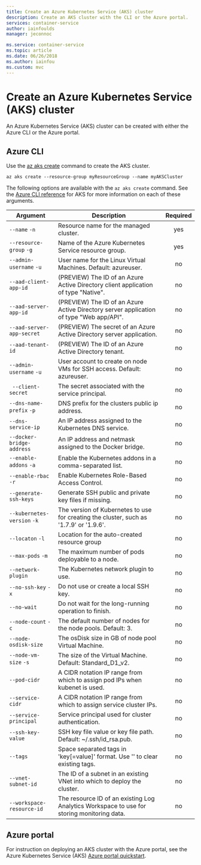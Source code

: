 ```yaml
---
title: Create an Azure Kubernetes Service (AKS) cluster
description: Create an AKS cluster with the CLI or the Azure portal.
services: container-service
author: iainfoulds
manager: jeconnoc

ms.service: container-service
ms.topic: article
ms.date: 06/26/2018
ms.author: iainfou
ms.custom: mvc
---
```


# Create an Azure Kubernetes Service (AKS) cluster

An Azure Kubernetes Service (AKS) cluster can be created with either the Azure CLI or the Azure portal.

## Azure CLI

Use the [az aks create][az-aks-create] command to create the AKS cluster.

```azurecli-interactive
az aks create --resource-group myResourceGroup --name myAKSCluster
```

The following options are available with the `az aks create` command. See the [Azure CLI reference][az-aks-create] for AKS for more information on each of these arguments.

| Argument | Description | Required |
|---|---|:---:|
| `--name` `-n` | Resource name for the managed cluster. | yes |
| `--resource-group` `-g` | Name of the Azure Kubernetes Service resource group. | yes |
| `--admin-username` `-u` | User name for the Linux Virtual Machines.  Default: azureuser. | no |
| `--aad-client-app-id` | (PREVIEW) The ID of an Azure Active Directory client application of type "Native". | no |
| `--aad-server-app-id` | (PREVIEW) The ID of an Azure Active Directory server application of type "Web app/API". | no |
| `--aad-server-app-secret` | (PREVIEW) The secret of an Azure Active Directory server application. | no |
| `--aad-tenant-id` | (PREVIEW) The ID of an Azure Active Directory tenant. | no |
| `--admin-username` `-u` | User account to create on node VMs for SSH access.  Default: azureuser. | no |
| ` --client-secret` | The secret associated with the service principal. | no |
| `--dns-name-prefix` `-p` | DNS prefix for the clusters public ip address. | no |
| `--dns-service-ip` | An IP address assigned to the Kubernetes DNS service. | no |
| `--docker-bridge-address` | An IP address and netmask assigned to the Docker bridge. | no |
| `--enable-addons` `-a` | Enable the Kubernetes addons in a comma-separated list. | no |
| `--enable-rbac` `-r` | Enable Kubernetes Role-Based Access Control. | no |
| `--generate-ssh-keys` | Generate SSH public and private key files if missing. | no |
| `--kubernetes-version` `-k` | The version of Kubernetes to use for creating the cluster, such as '1.7.9' or '1.9.6'. | no |
| `--locaton` `-l` | Location for the auto-created resource group | no |
| `--max-pods` `-m` | The maximum number of pods deployable to a node. | no |
| `--network-plugin` | The Kubernetes network plugin to use. | no |
| `--no-ssh-key` `-x` | Do not use or create a local SSH key. | no |
| `--no-wait` | Do not wait for the long-running operation to finish. | no |
| `--node-count` `-c` | The default number of nodes for the node pools.  Default: 3. | no |
| `--node-osdisk-size` | The osDisk size in GB of node pool Virtual Machine. | no |
| `--node-vm-size` `-s` | The size of the Virtual Machine.  Default: Standard_D1_v2. | no |
| `--pod-cidr` | A CIDR notation IP range from which to assign pod IPs when kubenet is used. | no |
| `--service-cidr` | A CIDR notation IP range from which to assign service cluster IPs. | no |
| `--service-principal` | Service principal used for cluster authentication. | no |
| `--ssh-key-value` | SSH key file value or key file path.  Default: ~/.ssh/id_rsa.pub. | no |
| `--tags` | Space separated tags in 'key[=value]' format. Use '' to clear existing tags. | no |
| `--vnet-subnet-id` | The ID of a subnet in an existing VNet into which to deploy the cluster. | no |
| `--workspace-resource-id` | The resource ID of an existing Log Analytics Workspace to use for storing monitoring data. | no |

## Azure portal

For instruction on deploying an AKS cluster with the Azure portal, see the Azure Kubernetes Service (AKS) [Azure portal quickstart][aks-portal-quickstart].

<!-- LINKS - internal -->
[az-aks-create]: /cli/azure/aks?view=azure-cli-latest#az_aks_create
[aks-portal-quickstart]: kubernetes-walkthrough-portal.md
